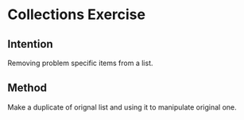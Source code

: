 
# Collections Exercise

## Intention

Removing problem specific items from a list.

## Method

Make a duplicate of orignal list and using it to manipulate original one.

